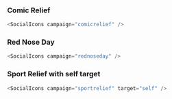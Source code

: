 ### Comic Relief

```js
<SocialIcons campaign="comicrelief" />
```

### Red Nose Day

```js
<SocialIcons campaign="rednoseday" />
```

### Sport Relief with self target

```js
<SocialIcons campaign="sportrelief" target="self" />
```

